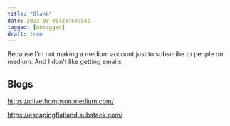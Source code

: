 ```yaml
---
title: "Blank"
date: 2023-03-06T23:54:54Z
tagged: [untagged]
draft: true
---
```


Because I'm not making a medium account just to subscribe to people on medium. And I don't like getting emails.
 
## Blogs

https://clivethompson.medium.com/

https://escapingflatland.substack.com/
